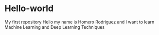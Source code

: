 # Hello-world
My first repository
Hello my name is Homero Rodriguez and I want to learn Machine Learning and Deep Learning Techniques
